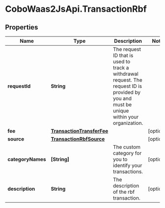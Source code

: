 # CoboWaas2JsApi.TransactionRbf

## Properties

Name | Type | Description | Notes
------------ | ------------- | ------------- | -------------
**requestId** | **String** | The request ID that is used to track a withdrawal request. The request ID is provided by you and must be unique within your organization. | 
**fee** | [**TransactionTransferFee**](TransactionTransferFee.md) |  | [optional] 
**source** | [**TransactionRbfSource**](TransactionRbfSource.md) |  | [optional] 
**categoryNames** | **[String]** | The custom category for you to identify your transactions. | [optional] 
**description** | **String** | The description of the rbf transaction. | [optional] 


